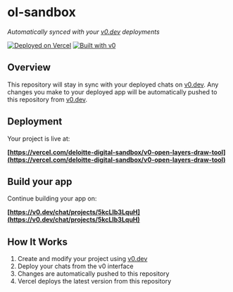 # ol-sandbox

*Automatically synced with your [v0.dev](https://v0.dev) deployments* 

[![Deployed on Vercel](https://img.shields.io/badge/Deployed%20on-Vercel-black?style=for-the-badge&logo=vercel)](https://vercel.com/deloitte-digital-sandbox/v0-open-layers-draw-tool)
[![Built with v0](https://img.shields.io/badge/Built%20with-v0.dev-black?style=for-the-badge)](https://v0.dev/chat/projects/5kcLIb3LquH)

## Overview

This repository will stay in sync with your deployed chats on [v0.dev](https://v0.dev).
Any changes you make to your deployed app will be automatically pushed to this repository from [v0.dev](https://v0.dev).

## Deployment

Your project is live at:

**[https://vercel.com/deloitte-digital-sandbox/v0-open-layers-draw-tool](https://vercel.com/deloitte-digital-sandbox/v0-open-layers-draw-tool)**

## Build your app

Continue building your app on:

**[https://v0.dev/chat/projects/5kcLIb3LquH](https://v0.dev/chat/projects/5kcLIb3LquH)**

## How It Works

1. Create and modify your project using [v0.dev](https://v0.dev)
2. Deploy your chats from the v0 interface
3. Changes are automatically pushed to this repository
4. Vercel deploys the latest version from this repository

